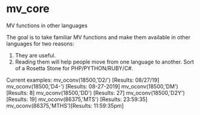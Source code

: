 # mv_core
MV functions in other languages

The goal is to take familiar MV functions and make them available in other languages for two reasons:
1) They are useful.
2) Reading them will help people move from one language to another. Sort of a Rosetta Stone for PHP/PYTHON/RUBY/C#.

Current examples:
mv_oconv(18500,'D2/') [Results:  08/27/19]
mv_oconv(18500,'D4-') [Results:  08-27-2019]
mv_oconv(18500,'DM')  [Results:  8]
mv_oconv(18500,'DD')  [Results:  27]
mv_oconv(18500,'D2Y') [Results:  19]
mv_oconv(86375,'MTS') [Results: 23:59:35]
mv_oconv(86375,'MTHS')[Results: 11:59:35pm]
